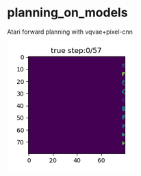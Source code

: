 # planning_on_models

Atari forward planning with vqvae+pixel-cnn

![alt text](a_fast_seed_110.gif?raw=true "Freeway Agent - MCTS planning on imagination")


